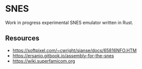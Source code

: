 # SNES
Work in progress experimental SNES emulator written in Rust.

## Resources
* https://softpixel.com/~cwright/sianse/docs/65816NFO.HTM
* https://ersanio.gitbook.io/assembly-for-the-snes
* https://wiki.superfamicom.org